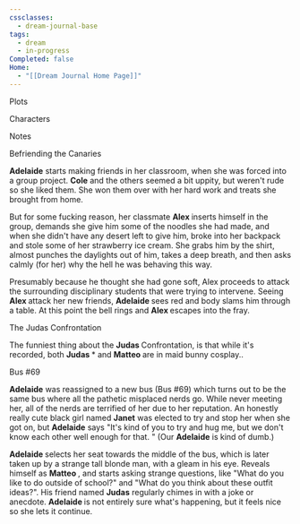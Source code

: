 ```yaml
---
cssclasses:
  - dream-journal-base
tags:
  - dream
  - in-progress
Completed: false
Home:
  - "[[Dream Journal Home Page]]"
---
```

<div class="block-language-tabs">
	<div data-x-data="{ tab: 0 }">
		<div class="html-tabs">
			<div class="html-tab html-tab-active" data-x-bind:class="{ 'html-tab-active': tab == 0 }" data-x-on:click="tab = 0"> <p>Plots</p> </div>
			<div class="html-tab html-tab-not-first" data-x-bind:class="{ 'html-tab-active': tab == 1 }" data-x-on:click="tab = 1"> <p>Characters</p> </div>
			<div class="html-tab html-tab-not-first" data-x-bind:class="{ 'html-tab-active': tab == 2 }" data-x-on:click="tab = 2"> <p>Notes</p> </div>
		</div>
		<div class="html-tab-content">
			<div data-x-show="tab == 0" style="">
				<div class="wrapper grid">
					<div class="grid left">
						<div class="box">
							<div class="callout-title"> <div class="callout-title-inner">  Befriending the Canaries </div> </div>
							<p> <b>Adelaide</b> starts making friends in her classroom, when she was forced into a group project. <b>Cole</b> and the others seemed a bit uppity, but weren't rude so she liked them. She won them over with her hard work and treats she brought from home. </p>
							<p> But for some fucking reason, her classmate <b> Alex </b> inserts himself in the group, demands she give him some of the noodles she had made, and when she didn't have any desert left to give him, broke into her backpack and stole some of her strawberry ice cream. She grabs him by the shirt, almost punches the daylights out of him, takes a deep breath, and then asks calmly (for her) why the hell he was behaving this way. </p>
							<p> Presumably because he thought she had gone soft, Alex proceeds to attack the surrounding disciplinary students that were trying to intervene. Seeing <b> Alex </b> attack her new friends, <b> Adelaide </b> sees red and body slams him through a table. At this point the bell rings and <b> Alex </b> escapes into the fray. </p>
						</div>
						<div class="box">
							<div class="callout-title"> <div class="callout-title-inner"> The Judas Confrontation </div> </div>
							<p>The funniest thing about the <b> Judas </b> Confrontation, is that while it's recorded, both <b> Judas </b>* and <b> Matteo </b> are in maid bunny cosplay.. </p>
						</div>
					</div>
					<div class="grid right">
						<div class="box">
							<div class="callout-title"> <div class="callout-title-inner"> Bus #69 </div> </div>
							<p> <b> Adelaide</b> was reassigned to a new bus (Bus #69) which turns out to be the same bus where all the pathetic misplaced nerds go. While never meeting her, all of the nerds are terrified of her due to her reputation. An honestly really cute black girl named <b> Janet</b> was elected to try and stop her when she got on, but <b> Adelaide</b> says "It's kind of you to try and hug me, but we don't know each other well enough for that. " (Our <b> Adelaide</b> is kind of dumb.) </p>
							<p><b> Adelaide </b> selects her seat towards the middle of the bus, which is later taken up by a strange tall blonde man, with a gleam in his eye. Reveals himself as <b> Matteo </b>, and starts asking strange questions, like "What do you like to do outside of school?" and "What do you think about these outfit ideas?". His friend named <b>Judas</b> regularly chimes in with a joke or anecdote. <b> Adelaide </b> is not entirely sure what's happening, but it feels nice so she lets it continue.</p>
						</div>
					</div>
				</div>
			</div>
			<div data-x-show="tab == 1" style="display: none;">
				<div class="wrapper grid">
					<div class="grid left">
						<div class="box char-note">
							<div class="callout-title"> <div class="callout-title-inner"> adelaide </div> </div>
							<img alt="placeholder.png" src="">
							<p>The scariest person at the behavioral school. But she's really sweet if you try to get to know her. She's absolutely massive, like orc build. 6'5, built like a freight train. Long frizzy auburn hair with chiseled features. Likes baking and reading. Wolf autism. Not the sharpest tool in the shed, but she's trying really hard. Doesn't understand why people are mean to her. </p>
						</div>
						<div class="box char-note">
							<div class="callout-title"> <div class="callout-title-inner"> judas </div> </div>
							<img alt="placeholder.png" src="">
							<p> on the shorter side, black hair and stubble. unassuming. good friends with <b> Matteo </b>. Gets along well with <b>Adelaide</b>.</p>
							<p> FAKE ASS BITCH. I HATE YOU. Turns out, he was pulling the strings behind the scenes for ruining <b>Adelaide's</b> reputation. You see, if everyone else is focused on the big bad, who would pay attention to him slowly taking up power? Remember <b> Alex</b>? <b>Judas</b> blackmailed him to do all that shit. Has been feeding <b>Cole</b> and <i>the Canaries</i> false information to throw them off the track. <b>Matteo</b> however, caught him in a lie, revealing him to be the <i>only</i> person who could've swapped out <b>Adelaide's</b> meds for sugar pills. Seems like <b>Matteo</b> falling for <b>Adelaide</b> was a bigger wrench in your plans than you thought, huh <b>Judas</b>? </p>
						</div>
					</div>
					<div class="grid right">
						<div class="box char-note">
							<div class="callout-title"> <div class="callout-title-inner"> matteo </div> </div>
							<img alt="placeholder.png" src="">
							<p> You remember that guy you saw at Sheetz? Multiply his twink by four. 6'8, incredibly wiry. Long blond hair, extremely pretty. Awkward as hell. Fashion autism but scared of being called gay. Not because he's homophobic, but the school is. Was terrified of Adelaide for 5 seconds and then, upon seeing model potential, instantly fell in love with her. He's _down bad_ down bad. It's pathetic really. All he wants is muscle mommy with big hands. Regularly fantasizes about her edging him. What a freak. </p>
						</div>
						<div class="box char-note">
							<div class="callout-title"> <div class="callout-title-inner"> cole and the canaries </div> </div>
							<img alt="placeholder.png" src="">
							<p>><b>Cole</b> is the leader of <i>the Canaries</i>, the disciplinary club of the school. When one of his teachers assigned <b>Adelaide</b> to a group project with him and his friends, he took up the opportunity as a chance to "re-educate" her. However, on spending time with her, he realized that she was quite sweet, and any violence she had caused was severely provoked. He and his friends, while not publicly being friends with her, decide to launch a private investigation behind the scenes on why the school treated her so badly.</p>
						</div>
					</div>
				</div>
			</div>
			<div data-x-show="tab == 2" style="display: none;">
			<div class="wrapper grid">
				<div class="grid left">
					<div class="box def-note">
						<div class="callout-title"> <div class="callout-title-inner">  note </div> </div>
						<p>I know they're in a school like setting, but the ages are a bit complicated. At some point, <b>Adelaide</b> says she's 19, and <b>Matteo</b> says he's 21. Only makes sense that they're in college? But why would they be in a behavior school setting then? Why did everyone resemble people I know from Catholic School? What's the meaning of life? Who ate my cheese fries?</p>
					</div>
					<div class="box def-note">
						<div class="callout-title"> <div class="callout-title-inner"> note </div> </div>
						<p>I know that I write <b>Adelaide</b> as the dumbest person in the room, but she's actually quite smart. Just not socially aware at all. Book smarts? Out the wazoo. Street smarts? Who needs smarts when you have a mean grimace and two fists? Interpersonal relationships? She was never taught how to navigate those, but is trying her best. I think that she was in whatever system that has funneled her in to this school from birth. Like, preemptively had some issues as a child and never got the correct treatment. A few kind souls here and there, but they were also fooled by the system. Could this be a convoluted attempt at a critique of capitalism? My story always end up that way.</p>
					</div>
				</div>
				<div class="grid right">
					<div class="box def-note">
						<div class="callout-title"> <div class="callout-title-inner"> Bus #69 </div> </div>
						<p> I'm think that even though <b>Judas</b> is a major villain, he is <i>still</i>a victim to the society that has forced him into believe that this behavior is the only way to survive. The actual big bad is the dystopian society the school has fostered.</p>
						<p><b>Judas</b> isn't in love with <b>Matteo</b>, he's in love with control. He may be infatuated with <b>Matteo</b>, but he doesn't love him. Any point that he claims otherwise is pure manipulation, as well as self-convincing. Of course, <b>Judas</b> isn't doing anything wrong, this is to protect us <b>Matteo</b>. </p>
					</div>
				</div>
			</div>
		</div>
	</div>
</div>